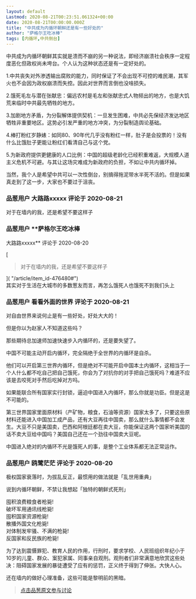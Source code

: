 ```yaml
---
layout: default
Lastmod: 2020-08-21T00:23:51.061324+00:00
date: 2020-08-21T00:00:00.000Z
title: "中共成为内循环朝鲜还是有一些好处的"
author: "萨格尔王吃冰棒"
tags: [内循环,中共倒台]
---
```


中共成为内循环朝鲜其实就是溃而不崩的另一种说法，即经济崩溃社会秩序一定程度恶化但政权尚未垮台。个人认为这种状态还是有一定好处的。  
  
1.中共丧失对外渗透输出腐败的能力，同时保证了不会出现不可控的难民潮，其军火也不会因为政权崩溃而失控。因此对世界而言倒也没啥损失。  
  
2.饿死毛左与潜在张献忠：偏远农村是毛左和张献忠式人物频出的地方，也是大饥荒来临时中共最先牺牲的地方。  
  
3.加剧地方矛盾，为分裂解体提供契机：一旦发生困难，中共必先保经济发达地区牺牲非重要地区。这势必引发严重的地方冲突，为分裂制造舆论基础。  
  
4.棒打粉红岁静婊：如同80、90年代几乎没有粉红一样，肚子是会投票的！没有什么比饿肚子更能让粉红们看清自己与这个党。  
  
5.为新政府提供更健康的人口比例：中国的超级老龄化已经积重难返，大规模人道主义危机不可避。与其让这场灾难成为新政府的负担，不如让中共内循环掉。  
  
当然，我个人是希望中共可以一次性倒台，别搞得拖泥带水半死不活的。但是如果真走到了这一步，大家也不要过于沮丧。

            
### 品葱用户 **大路路xxxxx** 评论于 2020-08-21
        
对于在墙内的我，还是希望不要这样子
        


            
### 品葱用户 **萨格尔王吃冰棒 
大路路xxxxx** 评论于 2020-08-20
        
[

> 对于在墙内的我，还是希望不要这样子

]( "/article/item_id-476480#")  
其实对于生活在大城市的多数葱友而言，再怎么饿死人也饿死不到我们头上
        


            
### 品葱用户 **看看外面的世界** 评论于 2020-08-21
        
对自由世界来说何止是有一些好处，好处大大的！  
  
但是你以为赵家人不知道这些吗？  
  
那些期待总加速师加速快速步入内循环的，还是要失望了。  
  
中国不可能主动开启内循环，完全隔绝于全世界的内循环是自杀。  
  
他们可以开启第三世界内循环，但是绝对不可能开启中国本土内循环，这相当于一个人什么都不吃自己把自己饿死，你会为了对抗你的对手把自己饿死吗？难道不应该是去咬死对手然后吃掉对方吗。  
  
如果能联合所有国家实行封锁，逼迫中国进入内循环，那么你就是功臣。但是这是不可能的。  
  
第三世界国家里面原材料（产矿物，粮食，石油等资源）国家太多了，只要这些原材料还能进入中国加工成产品，还有大豆再往中国卖，那么就什么事情都不会发生。大豆不只是美国卖，巴西和阿根廷都在卖大豆，你能保证这两个国家听美国的话不卖大豆给中国吗？美国自己还在一个劲往中国卖大豆呢。  
  
中国进入绝对的内循环不光是饿死人的事，是整个工业体系都无法正常运作。
        


            
### 品葱用户 **鸥鹭茫茫** 评论于 2020-08-20
        
极权国家衰落时，为拔乱反正，最惯用的做法就是「乱世用重典」  
  
说到内循环朝鲜，不禁让我想起「独特的朝鲜式死刑」  
  
囤积浪费粮食者枪毙!  
破坏军用通讯线枪毙!  
囤积国家资源枪毙!  
散播外国文化枪毙!  
对体制发牢骚、不满的枪毙!  
反国家和反民族的枪毙!  
  
为了达到震慑罪犯、教育人民的作用，行刑时，要求学校、人民班组织年纪小于10岁的儿童、群众、案犯家属、同事亲自观刑。观刑者们非常满意地欣赏这些处决：阻碍国家发展的暴徒遭受了应有的惩罚，正义终于得到了伸张。大快人心。  
  
还在墙内的做好心理准备，这些可能是黎明前的黑暗。
        






> [点击品葱原文参与讨论](https://pincong.rocks/article/23192)

